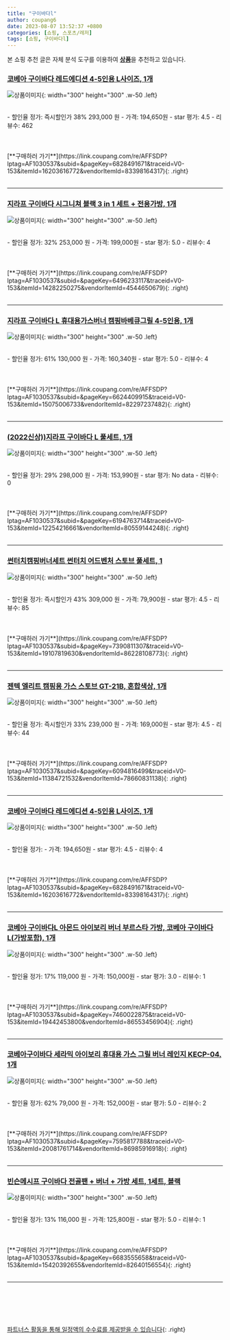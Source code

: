 ```yaml
---
title: "구이바다l"
author: coupang6
date: 2023-08-07 13:52:37 +0800
categories: [쇼핑, 스포츠/레저]
tags: [쇼핑, 구이바다l]
---
```


본 쇼핑 추천 글은 자체 분석 도구를 이용하여 [**상품**](https://link.coupang.com/a/bao1ui)을 추천하고 있습니다.

### [코베아 구이바다 레드에디션 4-5인용 L사이즈, 1개](https://link.coupang.com/re/AFFSDP?lptag=AF1030537&subid=&pageKey=6828491671&traceid=V0-153&itemId=16203616772&vendorItemId=83398164317)

![상품이미지](https://thumbnail7.coupangcdn.com/thumbnails/remote/230x230ex/image/vendor_inventory/9263/6ae19bd0f833a8fa5680b8ae5e59f039fd8cf817e0f2ea11af53045b9731.jpg){: width="300" height="300" .w-50 .left}


<br>
- 할인율 정가: 즉시할인가 38%  293,000   원
- 가격: 194,650원
- star 평가: 4.5
- 리뷰수: 462
<br>
<br>
<br>
<br>
[**구매하러 가기**](https://link.coupang.com/re/AFFSDP?lptag=AF1030537&subid=&pageKey=6828491671&traceid=V0-153&itemId=16203616772&vendorItemId=83398164317){: .right}
<br>
<br>

---

### [지라프 구이바다 시그니쳐 블랙 3 in 1 세트 + 전용가방, 1개](https://link.coupang.com/re/AFFSDP?lptag=AF1030537&subid=&pageKey=6496233117&traceid=V0-153&itemId=14282250275&vendorItemId=4544650679)

![상품이미지](https://thumbnail9.coupangcdn.com/thumbnails/remote/230x230ex/image/retail/images/7436857509974500-e06a7158-819b-424b-a031-a23234aca050.jpg){: width="300" height="300" .w-50 .left}


<br>
- 할인율 정가: 32%  253,000   원
- 가격: 199,000원
- star 평가: 5.0
- 리뷰수: 4
<br>
<br>
<br>
<br>
[**구매하러 가기**](https://link.coupang.com/re/AFFSDP?lptag=AF1030537&subid=&pageKey=6496233117&traceid=V0-153&itemId=14282250275&vendorItemId=4544650679){: .right}
<br>
<br>

---

### [지라프 구이바다 L 휴대용가스버너 캠핑바베큐그릴 4-5인용, 1개](https://link.coupang.com/re/AFFSDP?lptag=AF1030537&subid=&pageKey=6624409915&traceid=V0-153&itemId=15075006733&vendorItemId=82297237482)

![상품이미지](https://thumbnail8.coupangcdn.com/thumbnails/remote/230x230ex/image/vendor_inventory/f542/a78a927ef4a6ea45d53915f7567215a448d9cc63355b9cc1ef9ec8dd9067.jpg){: width="300" height="300" .w-50 .left}


<br>
- 할인율 정가: 61%  130,000   원
- 가격: 160,340원
- star 평가: 5.0
- 리뷰수: 4
<br>
<br>
<br>
<br>
[**구매하러 가기**](https://link.coupang.com/re/AFFSDP?lptag=AF1030537&subid=&pageKey=6624409915&traceid=V0-153&itemId=15075006733&vendorItemId=82297237482){: .right}
<br>
<br>

---

### [(2022신상))지라프 구이바다 L 풀세트, 1개](https://link.coupang.com/re/AFFSDP?lptag=AF1030537&subid=&pageKey=6194763714&traceid=V0-153&itemId=12254216661&vendorItemId=80559144248)

![상품이미지](https://thumbnail7.coupangcdn.com/thumbnails/remote/230x230ex/image/vendor_inventory/da78/6c43fc24086007cd7f61600a572fc1f97b99783a34b2410b75adb4873d7f.jpeg){: width="300" height="300" .w-50 .left}


<br>
- 할인율 정가: 29%  298,000   원
- 가격: 153,990원
- star 평가: No data
- 리뷰수: 0
<br>
<br>
<br>
<br>
[**구매하러 가기**](https://link.coupang.com/re/AFFSDP?lptag=AF1030537&subid=&pageKey=6194763714&traceid=V0-153&itemId=12254216661&vendorItemId=80559144248){: .right}
<br>
<br>

---

### [썬터치캠핑버너세트 썬터치 어드벤처 스토브 풀세트, 1](https://link.coupang.com/re/AFFSDP?lptag=AF1030537&subid=&pageKey=7390811307&traceid=V0-153&itemId=19107819630&vendorItemId=86228108773)

![상품이미지](https://thumbnail10.coupangcdn.com/thumbnails/remote/230x230ex/image/vendor_inventory/3e20/e4946e4f72a98b07a3dc6825bdf5d3f1a62c7d958d2444003598aafa5f0e.jpg){: width="300" height="300" .w-50 .left}


<br>
- 할인율 정가: 즉시할인가 43%  309,000   원
- 가격: 79,900원
- star 평가: 4.5
- 리뷰수: 85
<br>
<br>
<br>
<br>
[**구매하러 가기**](https://link.coupang.com/re/AFFSDP?lptag=AF1030537&subid=&pageKey=7390811307&traceid=V0-153&itemId=19107819630&vendorItemId=86228108773){: .right}
<br>
<br>

---

### [젠텍 엘리트 캠핑용 가스 스토브 GT-21B, 혼합색상, 1개](https://link.coupang.com/re/AFFSDP?lptag=AF1030537&subid=&pageKey=6094816499&traceid=V0-153&itemId=11384721532&vendorItemId=78660831138)

![상품이미지](https://thumbnail10.coupangcdn.com/thumbnails/remote/230x230ex/image/rs_quotation_api/nrjecnzk/f1237db8db764bf1801c1eeb0e2ff6b0.jpg){: width="300" height="300" .w-50 .left}


<br>
- 할인율 정가: 즉시할인가 33%  239,000   원
- 가격: 169,000원
- star 평가: 4.5
- 리뷰수: 44
<br>
<br>
<br>
<br>
[**구매하러 가기**](https://link.coupang.com/re/AFFSDP?lptag=AF1030537&subid=&pageKey=6094816499&traceid=V0-153&itemId=11384721532&vendorItemId=78660831138){: .right}
<br>
<br>

---

### [코베아 구이바다 레드에디션 4-5인용 L사이즈, 1개](https://link.coupang.com/re/AFFSDP?lptag=AF1030537&subid=&pageKey=6828491671&traceid=V0-153&itemId=16203616772&vendorItemId=83398164317)

![상품이미지](https://thumbnail7.coupangcdn.com/thumbnails/remote/230x230ex/image/vendor_inventory/9263/6ae19bd0f833a8fa5680b8ae5e59f039fd8cf817e0f2ea11af53045b9731.jpg){: width="300" height="300" .w-50 .left}


<br>
- 할인율 정가: 
- 가격: 194,650원
- star 평가: 4.5
- 리뷰수: 4
<br>
<br>
<br>
<br>
[**구매하러 가기**](https://link.coupang.com/re/AFFSDP?lptag=AF1030537&subid=&pageKey=6828491671&traceid=V0-153&itemId=16203616772&vendorItemId=83398164317){: .right}
<br>
<br>

---

### [코베아 구이바다L 아몬드 아이보리 버너 부르스타 가방, 코베아 구이바다L(가방포함), 1개](https://link.coupang.com/re/AFFSDP?lptag=AF1030537&subid=&pageKey=7460022875&traceid=V0-153&itemId=19442453800&vendorItemId=86553456904)

![상품이미지](https://thumbnail10.coupangcdn.com/thumbnails/remote/230x230ex/image/vendor_inventory/f025/c88cca337c46f1ab3bde906abdb8dd46151c143c7ea286a3375fe37a1d3c.png){: width="300" height="300" .w-50 .left}


<br>
- 할인율 정가: 17%  119,000   원
- 가격: 150,000원
- star 평가: 3.0
- 리뷰수: 1
<br>
<br>
<br>
<br>
[**구매하러 가기**](https://link.coupang.com/re/AFFSDP?lptag=AF1030537&subid=&pageKey=7460022875&traceid=V0-153&itemId=19442453800&vendorItemId=86553456904){: .right}
<br>
<br>

---

### [코베아구이바다 세라믹 아이보리 휴대용 가스 그릴 버너 레인지 KECP-04, 1개](https://link.coupang.com/re/AFFSDP?lptag=AF1030537&subid=&pageKey=7595817788&traceid=V0-153&itemId=20081761714&vendorItemId=86985916918)

![상품이미지](https://thumbnail6.coupangcdn.com/thumbnails/remote/230x230ex/image/vendor_inventory/c989/6ea98228a0c686498300f20c760fbc517b3cce12bcf10acc1186974ec5a0.jpg){: width="300" height="300" .w-50 .left}


<br>
- 할인율 정가: 62%  79,000   원
- 가격: 152,000원
- star 평가: 5.0
- 리뷰수: 2
<br>
<br>
<br>
<br>
[**구매하러 가기**](https://link.coupang.com/re/AFFSDP?lptag=AF1030537&subid=&pageKey=7595817788&traceid=V0-153&itemId=20081761714&vendorItemId=86985916918){: .right}
<br>
<br>

---

### [빈슨메시프 구이바다 전골팬 + 버너 + 가방 세트, 1세트, 블랙](https://link.coupang.com/re/AFFSDP?lptag=AF1030537&subid=&pageKey=6683555658&traceid=V0-153&itemId=15420392655&vendorItemId=82640156554)

![상품이미지](https://thumbnail6.coupangcdn.com/thumbnails/remote/230x230ex/image/rs_quotation_api/7pwfgxqn/cb7df3194fde4af584a2adc7e09ed267.jpg){: width="300" height="300" .w-50 .left}


<br>
- 할인율 정가: 13%  116,000   원
- 가격: 125,800원
- star 평가: 5.0
- 리뷰수: 1
<br>
<br>
<br>
<br>
[**구매하러 가기**](https://link.coupang.com/re/AFFSDP?lptag=AF1030537&subid=&pageKey=6683555658&traceid=V0-153&itemId=15420392655&vendorItemId=82640156554){: .right}
<br>
<br>

---
<br><br><br><br><br> [파트너스 활동을 통해 일정액의 수수료를 제공받을 수 있습니다](https://link.coupang.com/a/bao1ui){: .right}